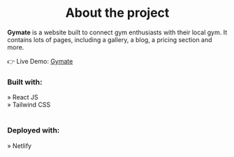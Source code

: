 <div align='center'><h1>About the project</h1></div>

<p><b>Gymate</b> is a website built to connect gym enthusiasts with their local gym. It contains lots of pages, including a gallery, a blog, a pricing section and more.</p>

👉 Live Demo: <a href=''>Gymate</a>

<h3>Built with:</h3>
» React JS <br>
» Tailwind CSS <br> <br>

<h3>Deployed with:</h3>
» Netlify <br>
